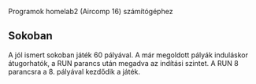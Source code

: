 Programok homelab2 (Aircomp 16) számítógéphez

## Sokoban
A jól ismert sokoban játék 60 pályával.
A már megoldott pályák induláskor átugorhatók, a RUN parancs után megadva az indítási szintet. A RUN 8 parancsra a 8. pályával kezdődik a játék.

